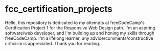 # fcc_certification_projects
Hello, this repository is dedicated to my attempts at freeCodeCamp's Certification Project 1 for the Responsive Web Design path. I'm an aspiring software/web developer, 
and I'm building up and honing my skills through freeCodeCamp. I'm a lifelong learner, any advice/comments/constructive criticism is appreciated. 
Thank you for reading.
